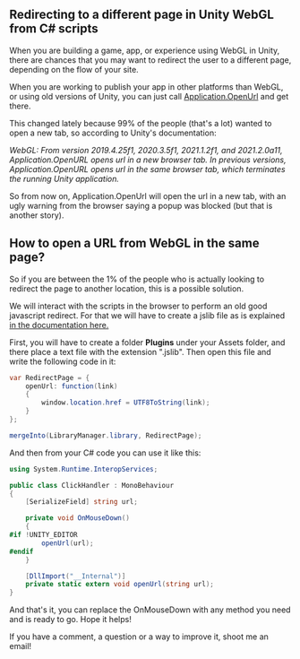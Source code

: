 ## Redirecting to a different page in Unity WebGL from C# scripts

When you are building a game, app, or experience using WebGL in Unity, there are chances that you may want to redirect the user to a different page, depending on the flow of your site.

When you are working to publish your app in other platforms than WebGL, or using old versions of Unity, you can just call <a href="https://docs.unity3d.com/ScriptReference/Application.OpenURL.html" target="_blank">Application.OpenUrl</a> and get there.

This changed lately because 99% of the people (that's a lot) wanted to open a new tab, so according to Unity's documentation: 

<i>WebGL: From version 2019.4.25f1, 2020.3.5f1, 2021.1.2f1, and 2021.2.0a11, Application.OpenURL opens url in a new browser tab. In previous versions, Application.OpenURL opens url in the same browser tab, which terminates the running Unity application.</i>

So from now on, Application.OpenUrl will open the url in a new tab, with an ugly warning from the browser saying a popup was blocked (but that is another story).

<h2>How to open a URL from WebGL in the same page?</h2>

So if you are between the 1% of the people who is actually looking to redirect the page to another location, this is a possible solution.

We will interact with the scripts in the browser to perform an old good javascript redirect. For that we will have to create a jslib file as is explained <a href="https://docs.unity3d.com/Manual/webgl-interactingwithbrowserscripting.html" target="_blank">in the documentation here.</a>

First, you will have to create a folder <b>Plugins</b> under your Assets folder, and there place a text file with the extension ".jslib". Then open this file and write the following code in it: 

```csharp
var RedirectPage = {
    openUrl: function(link)
    {
        window.location.href = UTF8ToString(link);
    }
};

mergeInto(LibraryManager.library, RedirectPage);
```

And then from your C# code you can use it like this:

```csharp
using System.Runtime.InteropServices;

public class ClickHandler : MonoBehaviour
{
    [SerializeField] string url;

    private void OnMouseDown()
    {
#if !UNITY_EDITOR
        openUrl(url);
#endif
    }

    [DllImport("__Internal")]
    private static extern void openUrl(string url);
}
```
And that's it, you can replace the OnMouseDown with any method you need and is ready to go. Hope it helps!

If you have a comment, a question or a way to improve it, shoot me an email!

